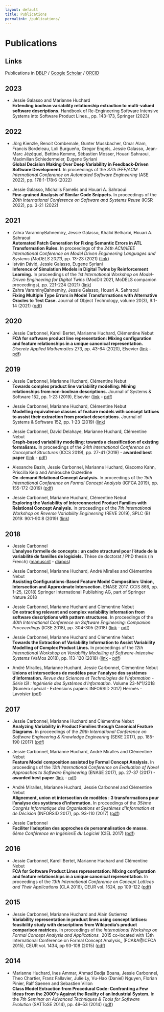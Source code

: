```yaml
---
layout: default
title: Publications
permalink: /publications/
---
```


# Publications

## Links
Publications in [DBLP](https://dblp.uni-trier.de/pid/167/4978.html) / [Google Scholar](https://scholar.google.fr/citations?user=uZj-UtsAAAAJ&hl=fr&oi=sra) / [ORCID](https://orcid.org/0000-0002-9868-1814)

## 2023

 - Jessie Galasso and Marianne Huchard   
__Extending boolean variability relationship extraction to multi-valued software descriptions.__ Handbook of Re-Engineering Software Intensive Systems into Software Product Lines_, pp. 143-173, Springer (2023)

## 2022

- Jörg Kienzle, Benoit Combemale, Gunter Mussbacher, Omar Alam, Francis Bordeleau, Loli Burgueño, Gregor Engels, Jessie Galasso, Jean-Marc Jézéquel, Bettina Kemme, Sébastien Mosser, Houari Sahraoui, Maximilian Schiedermeier, Eugene Syriani   
__Global Decision Making Over Deep Variability in Feedback-Driven Software Development.__ In proceedings of the _37th IEEE/ACM International Conference on Automated Software Engineering_ (ASE 2022), pp. 178:1-178:6 (2022)

- Jessie Galasso, Michalis Famelis and Houari A. Sahraoui   
__Fine-grained Analysis of Similar Code Snippets.__ In proceedings of the _20th International Conference on Software and Systems Reuse_ (ICSR 2022), pp. 3-21 (2022)

## 2021

- Zahra VaraminyBahnemiry, Jessie Galasso, Khalid Belharbi, Houari A. Sahraoui   
__Automated Patch Generation for Fixing Semantic Errors in ATL Transformation Rules.__ In proceedings of the _24th ACM/IEEE International Conference on Model Driven Engineering Languages and Systems (MoDELS 2021)_, pp. 13-23 (2021) ([link](https://ieeexplore.ieee.org/document/9592500))
- István Dávid, Jessie Galasso, Eugene Syriani   
__Inference of Simulation Models in Digital Twins by Reinforcement Learning.__  In proceedings of the _1st International Workshop on Model-Driven Engineering for Digital Twins_ (ModDit 2021, MoDELS companion proceedings), pp. 221-224 (2021) ([link](https://ieeexplore.ieee.org/document/9643719))
- Zahra VaraminyBahnemiry, Jessie Galasso, Houari A. Sahraoui   
__Fixing Multiple Type Errors in Model Transformations with Alternative Oracles to Test Case.__ Journal of Object Technology, volume 20(3), 9:1-14 (2021) ([pdf](https://arxiv.org/abs/2012.07953))

## 2020

- Jessie Carbonnel, Karell Bertet, Marianne Huchard, Clémentine Nebut   
__FCA for software product line representation: Mixing configuration and feature relationships in a unique canonical representation.__
_Discrete Applied Mathematics_ 273, pp. 43-64 (2020), Elsevier ([link](https://www.sciencedirect.com/science/article/abs/pii/S0166218X19302896?via%3Dihub) - [pdf](https://hal-lirmm.ccsd.cnrs.fr/lirmm-02157786/document))

## 2019

- Jessie Carbonnel, Marianne Huchard, Clémentine Nebut  
__Towards complex product line variability modelling: Mining relationships from non-boolean descriptions.__
Journal of Systems & Software 152, pp. 1-23 (2019), Elsevier ([link](https://www.sciencedirect.com/science/article/abs/pii/S0164121219301311?via%3Dihub) - [pdf](https://hal.archives-ouvertes.fr/hal-02146375/document))


- Jessie Carbonnel, Marianne Huchard, Clémentine Nebut  
__Modelling equivalence classes of feature models with concept lattices to assist their extraction from product descriptions.__  Journal of Systems & Software 152, pp. 1-23 (2019) ([link](https://www.sciencedirect.com/science/article/abs/pii/S0164121219301311?via%3Dihub))


- Jessie Carbonnel, David Delahaye, Marianne Huchard, Clémentine Nebut  
__Graph-based variability modelling: towards a classification of existing formalisms.__
In proceedings of the _24th International Conference on Conceptual Structures_ (ICCS 2019), pp. 27-41 (2019) -  __awarded best paper__  ([link](https://link.springer.com/chapter/10.1007%2F978-3-030-23182-8_3) - [pdf](https://hal-lirmm.ccsd.cnrs.fr/lirmm-02092134/document))

- Alexandre Bazin, Jessie Carbonnel, Marianne Huchard, Giacomo Kahn, Priscilla Keip and Amirouche Ouzerdine  
__On-demand Relational Concept Analysis.__ In proceedings of the _15th International Conference on Formal Concept Analysis_ (ICFCA 2019), pp. 155-172 (2019) ([pdf](http://ceur-ws.org/Vol-2378/shortAT3.pdf))


- Jessie Carbonnel, Marianne Huchard, Clémentine Nebut   
__Exploring the Variability of Interconnected Product Families with Relational Concept Analysis.__ In proceedings of the _7th International Workshop on Reverse Variability Engineering_ (REVE 2019), SPLC (B) 2019: 90:1-90:8 (2019) ([link](https://dl.acm.org/doi/10.1145/3307630.3342407))



## 2018

- Jessie Carbonnel   
__L’analyse formelle de concepts : un cadre structurel pour l’étude de la variabilité de familles de logiciels.__
Thèse de doctorat / PhD thesis (in French) ([manuscrit](https://gite.lirmm.fr/jcarbonnel/these/blob/master/manuscrit.pdf) - [diapos](https://gite.lirmm.fr/jcarbonnel/these/-/blob/master/soutenance.pdf))

- Jessie Carbonnel, Marianne Huchard, André Miralles and Clémentine Nebut  
__Assisting Configurations-Based Feature Model Composition: Union, Intersection and Approximate Intersection.__ ENASE 2017, CCIS 866, pp. 1–25, (2018) Springer International Publishing AG, part of Springer Nature 2018

- Jessie Carbonnel, Marianne Huchard and Clémentine Nebut  
__On extracting relevant and complex variability information from software descriptions with pattern structures.__ In proceedings of the _40th International Conference on Software Engineering: Companion Proceeedings_ (ICSE 2018), pp. 304-305 (2018) ([link](https://dl.acm.org/doi/10.1145/3183440.3194982) - [pdf](https://hal-lirmm.ccsd.cnrs.fr/lirmm-01872807/document))

- Jessie Carbonnel, Marianne Huchard and Clémentine Nebut  
__Towards the Extraction of Variability Information to Assist Variability Modelling of Complex Product Lines.__
In proceedings of the _12th International Workshop on Variability Modelling of Software-Intensive Systems_ (VaMos 2018), pp. 113-120 (2018) ([link](https://dl.acm.org/doi/10.1145/3168365.3168378) - [pdf](https://hal-lirmm.ccsd.cnrs.fr/lirmm-01872793/document))

- André Miralles, Marianne Huchard, Jessie Carbonnel, Clémentine Nebut   
__Unions et intersections de modèles pour l'analyse des systèmes d'information.__ _Revue des Sciences et Technologies de l'Information - Série ISI : Ingénierie des Systèmes d'Information._
Volume 23-N°1/2018 (Numéro spécial - Extensions papiers INFORSID 2017)
Hermès - Lavoisier ([pdf](https://hal-lirmm.ccsd.cnrs.fr/lirmm-01580833/document))

## 2017
- Jessie Carbonnel, Marianne Huchard and Clémentine Nebut  
__Analyzing Variability in Product Families through Canonical Feature Diagrams.__ In proceedings of the _29th International Conference on Software Engineering & Knowledge Engineering_ (SEKE 2017), pp. 185-190 (2017) ([pdf](http://ksiresearchorg.ipage.com/seke/seke17paper/seke17paper_87.pdf))


- Jessie Carbonnel, Marianne Huchard, André Miralles and Clémentine Nebut   
__Feature Model composition assisted by Formal Concept Analysis.__ In proceedings of the _12th International Conference on Evaluation of Novel Approaches to Software Engineering_ (ENASE 2017), pp. 27-37 (2017) -  __awarded best paper__ ([link](https://www.scitepress.org/Link.aspx?doi=10.5220/0006276600270037) - [pdf](https://hal-lirmm.ccsd.cnrs.fr/lirmm-01579476/document))


- André Miralles, Marianne Huchard, Jessie Carbonnel and Clémentine Nebut  
__Alignement, union et intersection de modèles : 3 transformations pour l’analyse des systèmes d’information.__ In proceedings of the _35ème Congrès Informatique des Organisations et Systèmes d’Information et de Décision_ (INFORSID 2017), pp. 93-110 (2017) ([pdf](http://inforsid.fr/actes/2017/INFORSID_2017_paper_30.pdf))

- Jessie Carbonnel  
__Faciliter l’adoption des approches de personnalisation de masse.__
_6ème Conférence en IngénieriE du Logiciel_ (CIEL 2017) ([pdf](https://hal-lirmm.ccsd.cnrs.fr/lirmm-01621032/document))

## 2016
- Jessie Carbonnel, Karell Bertet, Marianne Huchard and Clémentine Nebut   
__FCA for Software Product Lines representation: Mixing configuration and feature relationships in a unique canonical representation.__ In proceedings of the _13th International Conference on Concept Lattices and Their Applications_ (CLA 2016), CEUR vol. 1624, pp 109-122 ([pdf](http://ceur-ws.org/Vol-1624/paper9.pdf))

## 2015
- Jessie Carbonnel, Marianne Huchard and Alain Gutierrez   
__Variability representation in product lines using concept lattices: feasibility study with descriptions from Wikipedia’s product comparison matrices.__ In proceedings of the _International Workshop on Formal Concept Analysis and Applications__ 2015 co-located with 13th International Conference on Formal Concept Analysis_ (FCA&A@ICFCA 2015), CEUR vol. 1434, pp 93-108 (2015) ([pdf](https://hal-lirmm.ccsd.cnrs.fr/lirmm-01183447/document))

## 2014
- Marianne Huchard, Ines Ammar, Ahmad Bedja Boana, Jessie Carbonnel, Theo Chartier, Franz Fallavier, Julie Ly, Vu-Hao (Daniel) Nguyen, Florian Pinier, Ralf Saenen and Sebastien Villon  
__Class Model Extraction from Procedural Code: Confronting a Few Ideas from the 2000's Against the Reality of an Industrial System.__ In the _7th Seminar on Advanced Techniques & Tools for Software Evolution_ (SATToSE 2014), pp. 49–53 (2014) ([pdf](https://hal-lirmm.ccsd.cnrs.fr/lirmm-01154428/document))
